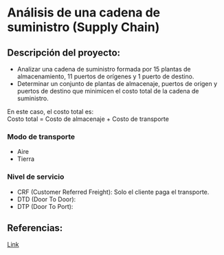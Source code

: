 # Análisis de una cadena de suministro (Supply Chain)
## Descripción del proyecto:
- Analizar una cadena de suministro formada por 15 plantas de almacenamiento, 11 puertos de orígenes y 1 puerto de destino. </br>
- Determinar un conjunto de plantas de almacenaje, puertos de origen y puertos de destino que minimicen el costo total de la cadena de suministro.
  
En este caso, el costo total es: </br>
Costo total = Costo de almacenaje + Costo de transporte

### Modo de transporte
- Aire
- Tierra

### Nivel de servicio
- CRF (Customer Referred Freight): Solo el cliente paga el transporte.
- DTD (Door To Door):
- DTP (Door To Port):

## Referencias:
<a href = "https://brunel.figshare.com/articles/dataset/Supply_Chain_Logistics_Problem_Dataset/7558679?file=20162015"> Link </a>
